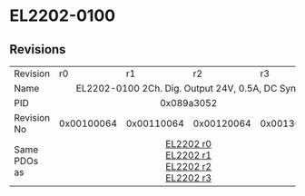 # EL2202-0100

## Revisions
<table>
<tr>
<td>Revision</td>
<td>r0</td>
<td>r1</td>
<td>r2</td>
<td>r3</td>
</tr>
<tr>
<td>Name</td>
<td colspan=4 align="center">EL2202-0100 2Ch. Dig. Output 24V, 0.5A, DC Sync</td>
</tr>
<tr>
<td>PID</td>
<td colspan=4 align="center">0x089a3052</td>
</tr>
<tr>
<td>Revision No</td>
<td>0x00100064</td>
<td>0x00110064</td>
<td>0x00120064</td>
<td>0x00130064</td>
</tr>
<tr>
<td>Same PDOs as</td>
<td colspan=4 align="center"><a href="EL2202.md">EL2202 r0</a><br/><a href="EL2202.md">EL2202 r1</a><br/><a href="EL2202.md">EL2202 r2</a><br/><a href="EL2202.md">EL2202 r3</a></td>
</tr>
</table>
